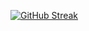 [![GitHub Streak](https://streak-stats.demolab.com?user=nightzillla&theme=tokyonight_duo&hide_border=true)](https://git.io/streak-stats)

